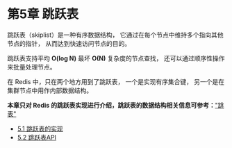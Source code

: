 # 第5章 跳跃表

跳跃表（skiplist）是一种有序数据结构， 它通过在每个节点中维持多个指向其他节点的指针， 从而达到快速访问节点的目的。

跳跃表支持平均 **O(log N)** 最坏 **O(N)** 复杂度的节点查找， 还可以通过顺序性操作来批量处理节点。

 在 Redis 中，只在两个地方用到了跳跃表， 一个是实现有序集合键， 另一个是在集群节点中用作内部数据结构。

**本章只对 Redis 的跳跃表实现进行介绍，跳跃表的数据结构相关信息可参考：**["跳表"](siyuan://blocks/20220317211054-7mqjldi)

* [5.1 跳跃表的实现](https://github.com/zhu-rundong/redis-notes/blob/main/Chapter5/5.1.md)
* [5.2 跳跃表API](https://github.com/zhu-rundong/redis-notes/blob/main/Chapter5/5.2.md)
